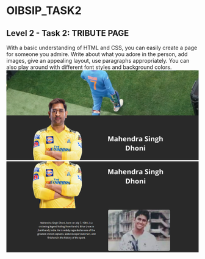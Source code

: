 ﻿# OIBSIP_TASK2
<h2>Level 2 - Task 2: TRIBUTE PAGE</h2>

With a basic understanding of HTML and CSS, you can easily create a page for someone you admire. Write about what you adore in the person, add images, give an appealing layout, use paragraphs appropriately. You can also play around with different font styles and background colors.
<img src="https://github.com/Atharvajk/OIBSIP_TASK2/blob/main/Screenshot%202023-08-26%20020458.png ">
<img src="https://github.com/Atharvajk/OIBSIP_TASK2/blob/main/Screenshot%202023-08-26%20020516.png ">
